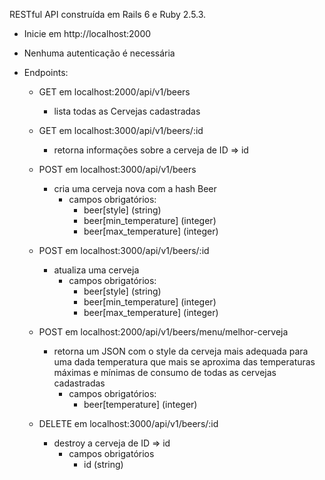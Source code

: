 RESTful API construída em Rails 6 e Ruby 2.5.3.

- Inicie em http://localhost:2000

- Nenhuma autenticação é necessária

- Endpoints:
	- GET em localhost:2000/api/v1/beers
		- lista todas as Cervejas cadastradas
	
	- GET em localhost:3000/api/v1/beers/:id
		- retorna informações sobre a cerveja de ID => id
	
	- POST em localhost:3000/api/v1/beers
		- cria uma cerveja nova com a hash Beer
			- campos obrigatórios: 
				- beer[style] (string)
				- beer[min_temperature] (integer)
				- beer[max_temperature] (integer)
				
	- POST em localhost:3000/api/v1/beers/:id
		- atualiza uma cerveja
			- campos obrigatórios: 
				- beer[style] (string)
				- beer[min_temperature] (integer)
				- beer[max_temperature] (integer)
	
	- POST em localhost:2000/api/v1/beers/menu/melhor-cerveja
		- retorna um JSON com o style da cerveja mais adequada para uma dada temperatura que mais se aproxima das temperaturas máximas e mínimas de consumo de todas as cervejas cadastradas
			- campos obrigatórios: 
				- beer[temperature] (integer)
				
	- DELETE em localhost:3000/api/v1/beers/:id
		- destroy a cerveja de ID => id
			- campos obrigatórios
				- id (string)
